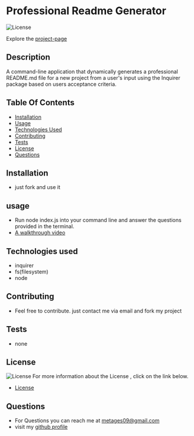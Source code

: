 
# Professional Readme Generator

![License](https://img.shields.io/badge/License-MIT-green.svg "License Badge")
 
Explore the [project-page](https://github.com/Mgithub89/Professional-README-Generator)

## Description
A command-line application that dynamically generates a professional README.md file  for a new project from a user's input using the Inquirer package based on users acceptance criteria. 

## Table Of Contents 
* [Installation](#Installation)
* [Usage](#Usage)
* [Technologies Used](#Technologies-Used)
* [Contributing](#Contributing)
* [Tests](#Tests)
* [License](#License)
* [Questions](#Questions)

## Installation
* just fork and use it

## usage
* Run  node index.js  into your command line and answer the questions provided in the terminal.
* [A walkthrough video](https://drive.google.com/file/d/1L1sTxYiJ_P-TizOYZFdRJkgpt5PvxzTs/view) 



## Technologies used
* inquirer
* fs(filesystem)
* node

## Contributing
* Feel free to contribute. just contact me via email and fork my project

## Tests
* none

## License 
 ![License](https://img.shields.io/badge/License-MIT-green.svg "License Badge")
 For more information about the License , click on the link below.
 * [License](https://opensource.org/licenses/MIT)

## Questions
* For Questions you can reach me at [metages09@gmail.com](mailto:metages09@gmail.com)
* visit my [github profile](https://github.com/Mgithub89)
        